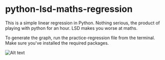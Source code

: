 # python-lsd-maths-regression

This is a simple linear regression in Python. Nothing serious, the product of playing with python for an hour. LSD makes you worse at maths. 

To generate the graph, run the practice-regression file from the terminal. Make sure you've installed the required packages.

![Alt text]('./Figure_1.png')
